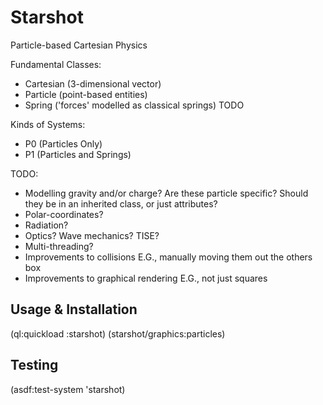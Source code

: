 # Starshot
Particle-based Cartesian Physics

Fundamental Classes:
- Cartesian (3-dimensional vector)
- Particle (point-based entities)
- Spring ('forces' modelled as classical springs) TODO

Kinds of Systems:
- P0 (Particles Only)
- P1 (Particles and Springs)

TODO:
- Modelling gravity and/or charge? Are these particle specific? Should they be in an inherited class, or just attributes? 
- Polar-coordinates?
- Radiation?
- Optics? Wave mechanics? TISE?
- Multi-threading?
- Improvements to collisions E.G., manually moving them out the others box
- Improvements to graphical rendering E.G., not just squares

## Usage & Installation
(ql:quickload :starshot)
(starshot/graphics:particles)

## Testing
(asdf:test-system 'starshot)
